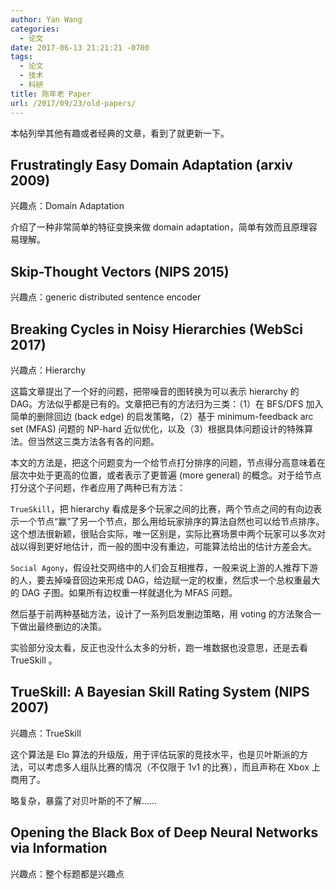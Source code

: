 ```yaml
---
author: Yan Wang
categories:
  - 论文
date: 2017-06-13 21:21:21 -0700
tags:
  - 论文
  - 技术
  - 科研
title: 陈年老 Paper
url: /2017/09/23/old-papers/
---
```



本帖列举其他有趣或者经典的文章，看到了就更新一下。

## Frustratingly Easy Domain Adaptation (arxiv 2009)

兴趣点：Domain Adaptation

介绍了一种非常简单的特征变换来做 domain adaptation，简单有效而且原理容易理解。

## Skip-Thought Vectors (NIPS 2015)

兴趣点：generic distributed sentence encoder

## Breaking Cycles in Noisy Hierarchies (WebSci 2017)

兴趣点：Hierarchy

这篇文章提出了一个好的问题，把带噪音的图转换为可以表示 hierarchy 的DAG。方法似乎都是已有的。文章把已有的方法归为三类：（1）在 BFS/DFS 加入简单的删除回边 (back edge) 的启发策略，（2）基于 minimum-feedback arc set (MFAS) 问题的 NP-hard 近似优化，以及（3）根据具体问题设计的特殊算法。但当然这三类方法各有各的问题。

本文的方法是，把这个问题变为一个给节点打分排序的问题，节点得分高意味着在层次中处于更高的位置，或者表示了更普遍 (more general) 的概念。对于给节点打分这个子问题，作者应用了两种已有方法：

`TrueSkill`，把 hierarchy 看成是多个玩家之间的比赛，两个节点之间的有向边表示一个节点“赢”了另一个节点，那么用给玩家排序的算法自然也可以给节点排序。这个想法很新颖，很贴合实际，唯一区别是，实际比赛场景中两个玩家可以多次对战以得到更好地估计，而一般的图中没有重边，可能算法给出的估计方差会大。

`Social Agony`，假设社交网络中的人们会互相推荐，一般来说上游的人推荐下游的人，要去掉噪音回边来形成 DAG，给边赋一定的权重，然后求一个总权重最大的 DAG 子图。如果所有边权重一样就退化为 MFAS 问题。

然后基于前两种基础方法，设计了一系列启发删边策略，用 voting 的方法聚合一下做出最终删边的决策。

实验部分没太看，反正也没什么太多的分析，跑一堆数据也没意思，还是去看 TrueSkill 。

## TrueSkill: A Bayesian Skill Rating System (NIPS 2007)

兴趣点：TrueSkill

这个算法是 Elo 算法的升级版，用于评估玩家的竞技水平，也是贝叶斯派的方法，可以考虑多人组队比赛的情况（不仅限于 1v1 的比赛），而且声称在 Xbox 上商用了。

略复杂，暴露了对贝叶斯的不了解……

## Opening the Black Box of Deep Neural Networks via Information

兴趣点：整个标题都是兴趣点

